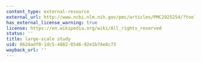 ```yaml
---
content_type: external-resource
external_url: http://www.ncbi.nlm.nih.gov/pmc/articles/PMC2925254/?tool=pubmed
has_external_license_warning: true
license: https://en.wikipedia.org/wiki/All_rights_reserved
status: ''
title: large-scale study
uid: 8624adf0-1dc5-4882-8546-92e1b74e6c73
wayback_url: ''
---
```

